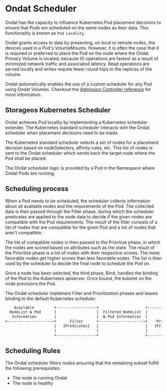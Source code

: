 # Ondat Scheduler

Ondat has the capacity to influence Kubernetes Pod placement decisions to
ensure that Pods are scheduled on the same nodes as their data. This
functionality is known as `Pod Locality`.

Ondat grants access to data by presenting, on local or remote nodes, the
devices used in a Pod's VolumeMounts. However, it is often the case that it is
required or preferred to place the Pod on the node where the Ondat Primary
Volume is located, because IO operations are fastest as a result of minimized
network traffic and associated latency. Read operations are served locally and
writes require fewer round trips to the replicas of the volume.

Ondat automatically enables the use of a custom scheduler for any Pod
using Ondat Volumes. Checkout the [Admission Controller reference](../../reference/scheduler/admission-controller.md) for more
information.


## Storageos Kubernetes Scheduler

Ondat achieves Pod locality by implementing a Kubernetes scheduler
extender. The Kubernetes standard scheduler interacts with the Ondat
scheduler when placement decisions need to be made.

The Kubernetes standard scheduler selects a set of nodes for a placement
decision based on nodeSelectors, affinity rules, etc. This list of nodes is
sent to the Ondat scheduler which sends back the target node where the Pod
shall be placed.

The Ondat scheduler logic is provided by a Pod in the Namespace where
Ondat Pods are running.

## Scheduling process

When a Pod needs to be scheduled, the scheduler collects information
about all available nodes and the requirements of the Pod. The collected
data is then passed through the Filter phase, during which the scheduler predicates
are applied to the node data to decide if the given nodes are compatible
with the Pod requirements. The result of the filter consists of a list of nodes
that are compatible for the given Pod and a list of nodes that aren't
compatible.

The list of compatible nodes is then passed to the Prioritize phase, in which
the nodes are scored based on attributes such as the state. The result of the
Prioritize phase is a list of nodes with their respective scores. The more
favorable nodes get higher scores than less favorable nodes. The list is then
used by the scheduler to decide the final node to schedule the Pod on.

Once a node has been selected, the third phase, Bind, handles the binding
of the Pod to the Kubernetes apiserver. Once bound, the kubelet on the node
provisions the Pod.

The Ondat scheduler implement Filter and Prioritization phases and leaves
binding to the default Kubernetes scheduler.

```bash
    Available         +------------------+                     +------------------+
  NodeList & Pod      |                  |  Filtered NodeList  |                  |    Scored
   Information        |                  |  & Pod Information  |                  |   NodeList
+-------------------->+      Filter      +-------------------->+    Prioritize    |--------------->
                      |   (Predicates)   |                     |   (Priorities)   |
                      |                  |                     |                  |
                      +------------------+                     +------------------+

```


## Scheduling Rules

The Ondat scheduler filters nodes ensuring that the remaining subset
fulfill the following prerequisites:

- The node is running Ondat
- The node is healthy

